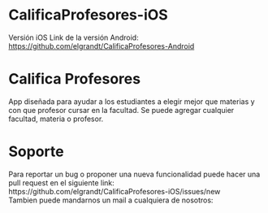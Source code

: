 # CalificaProfesores-iOS

Versión iOS
Link de la versión Android: https://github.com/elgrandt/CalificaProfesores-Android

<h1>Califica Profesores</h1>
App diseñada para ayudar a los estudiantes a elegir mejor que materias y con que profesor cursar en la facultad.
Se puede agregar cualquier facultad, materia o profesor.

<h1>Soporte</h1>
Para reportar un bug o proponer una nueva funcionalidad puede hacer una pull request en el siguiente link: <br>
https://github.com/elgrandt/CalificaProfesores-iOS/issues/new <br>
Tambien puede mandarnos un mail a cualquiera de nosotros: <br>
<dylantasat11@gmail.com> <br>
<ariel.nowik@gmail.com>
